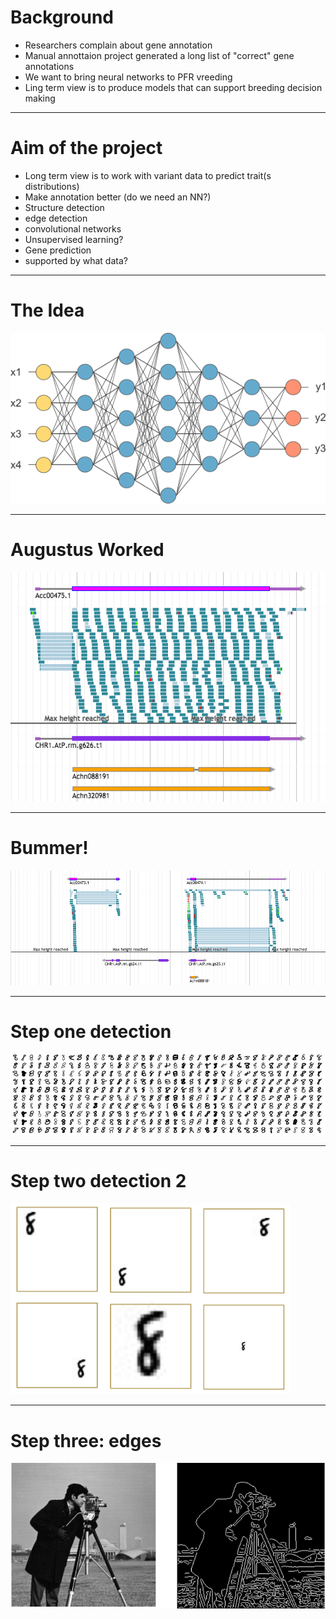 # Background

* Researchers complain about gene annotation
* Manual annottaion project generated a long list of "correct" gene annotations
* We want to bring neural networks to PFR vreeding
* Ling term view is to produce models that can support breeding decision making

---

# Aim of the project

* Long term view is to work with variant data to predict trait(s distributions)
* Make annotation better (do we need an NN?) 
* Structure detection
 * edge detection
 * convolutional networks
 * Unsupervised learning?
* Gene prediction
 * supported by what data? 


---

# The Idea

![ann](assets/neural_network.png)

---

# Augustus Worked

![worked](assets/gene_n.png)

---

# Bummer!

![worked](assets/manual.png)

---

# Step one detection 

![edge](assets/handwritten.png)

---

# Step two detection 2

![edge](assets/variability.png)

---

# Step three: edges

![edge](assets/edge2.png)


